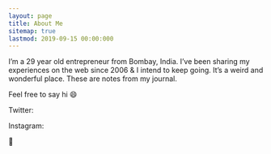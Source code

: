 ```yaml
---
layout: page
title: About Me
sitemap: true
lastmod: 2019-09-15 00:00:000
---
```


I’m a 29 year old entrepreneur from Bombay, India. I’ve been sharing my experiences on the web since 2006 & I intend to keep going. It’s a weird and wonderful place. These are notes from my journal. 

Feel free to say hi 😄

Twitter: 

Instagram: 

:email: 












